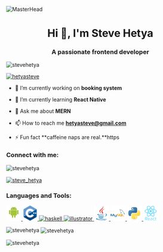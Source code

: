 ![MasterHead](https://1.bp.blogspot.com/-7A4WynwLsMw/XbBpCXG8fHI/AAAAAAAAMt4/uOa1bpLskYgrwGbllhSu2SDj_Mig8SXJQCLcBGAsYHQ/s1600/2000_600px.gif)
<h1 align="center">Hi 👋, I'm Steve Hetya</h1>
<h3 align="center">A passionate frontend developer</h3>
    
    

<p align="left"> <img src="https://komarev.com/ghpvc/?username=stevehetya&label=Profile%20views&color=0e75b6&style=flat" alt="stevehetya" /> </p>

<p align="left"> <a href="https://twitter.com/hetyasteve" target="blank"><img src="https://img.shields.io/twitter/follow/hetyasteve?logo=twitter&style=for-the-badge" alt="hetyasteve" /></a> </p>

- 🔭 I’m currently working on **booking system**

- 🌱 I’m currently learning **React Native**

- 💬 Ask me about **MERN**

- 📫 How to reach me **hetyasteve@gmail.com**

- ⚡ Fun fact **caffeine naps are real.**https

<h3 align="left">Connect with me:</h3>
<p align="left">
<p align="left"> <img src="https://komarev.com/ghpvc/?username=stevehetya&label=Profile%20views&color=0e75b6&style=flat" alt="stevehetya" /> </p>
<a href="https://instagram.com/steve_hetya" target="blank"><img align="center" src="https://raw.githubusercontent.com/rahuldkjain/github-profile-readme-generator/master/src/images/icons/Social/instagram.svg" alt="steve_hetya" height="30" width="40" /></a>
</p>

<h3 align="left">Languages and Tools:</h3>
<p align="left"> <a href="https://developer.android.com" target="_blank" rel="noreferrer"> <img src="https://raw.githubusercontent.com/devicons/devicon/master/icons/android/android-original-wordmark.svg" alt="android" width="40" height="40"/> </a> <a href="https://www.w3schools.com/cpp/" target="_blank" rel="noreferrer"> <img src="https://raw.githubusercontent.com/devicons/devicon/master/icons/cplusplus/cplusplus-original.svg" alt="cplusplus" width="40" height="40"/> </a> <a href="https://www.haskell.org/" target="_blank" rel="noreferrer"> <img src="https://upload.wikimedia.org/wikipedia/commons/1/1c/Haskell-Logo.svg" alt="haskell" width="40" height="40"/> </a> <a href="https://www.adobe.com/in/products/illustrator.html" target="_blank" rel="noreferrer"> <img src="https://www.vectorlogo.zone/logos/adobe_illustrator/adobe_illustrator-icon.svg" alt="illustrator" width="40" height="40"/> </a> <a href="https://www.java.com" target="_blank" rel="noreferrer"> <img src="https://raw.githubusercontent.com/devicons/devicon/master/icons/java/java-original.svg" alt="java" width="40" height="40"/> </a> <a href="https://www.mysql.com/" target="_blank" rel="noreferrer"> <img src="https://raw.githubusercontent.com/devicons/devicon/master/icons/mysql/mysql-original-wordmark.svg" alt="mysql" width="40" height="40"/> </a> <a href="https://www.python.org" target="_blank" rel="noreferrer"> <img src="https://raw.githubusercontent.com/devicons/devicon/master/icons/python/python-original.svg" alt="python" width="40" height="40"/> </a> <a href="https://reactjs.org/" target="_blank" rel="noreferrer"> <img src="https://raw.githubusercontent.com/devicons/devicon/master/icons/react/react-original-wordmark.svg" alt="react" width="40" height="40"/> </a> </p>

<p><img align="left" src="https://github-readme-stats.vercel.app/api/top-langs?username=stevehetya&show_icons=true&locale=en&layout=compact" alt="stevehetya" /></p>

<p>&nbsp;<img align="center" src="https://github-readme-stats.vercel.app/api?username=stevehetya&show_icons=true&locale=en" alt="stevehetya" /></p>

<p><img align="center" src="https://github-readme-streak-stats.herokuapp.com/?user=stevehetya&" alt="stevehetya" /></p>

